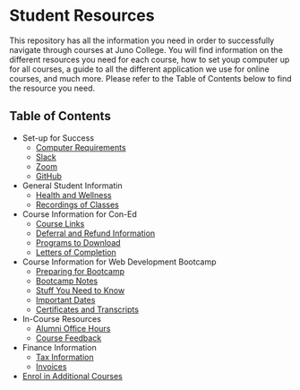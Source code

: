 # Student Resources
This repository has all the information you need in order to successfully navigate through courses at Juno College. You will find information on the different resources you need for each course, how to set youp computer up for all courses, a guide to all the different application we use for online courses, and much more. Please refer to the Table of Contents below to find the resource you need. 

## Table of Contents
- Set-up for Success
  - [Computer Requirements](./computer-requirements.md) 
  - [Slack](./Slack.md)
  - [Zoom](./Zoom.md)
  - [GitHub](./GitHub.md)
- General Student Informatin
  - [Health and Wellness](./health.md)
  - [Recordings of Classes](./recordings.md)
- Course Information for Con-Ed
  - [Course Links](./course-links.md)
  - [Deferral and Refund Information](./deferral.md)
  - [Programs to Download](./downloads.md)
  - [Letters of Completion](./letter-of-completion.md)
- Course Information for Web Development Bootcamp
  - [Preparing for Bootcamp](./preparing-for-bootcamp.md)
  - [Bootcamp Notes](https://github.com/HackerYou/bootcamp-notes)
  - [Stuff You Need to Know](https://github.com/HackerYou/bootcamp-notes/tree/main/stuff-you-need-to-know)
  - [Important Dates](https://github.com/HackerYou/bootcamp-notes/blob/main/stuff-you-need-to-know/important-dates.md)
  - [Certificates and Transcripts](./certificates-transcripts.md)
- In-Course Resources
  - [Alumni Office Hours](./alumni-office-hours.md)
  - [Course Feedback](./course-feedback.md)
- Finance Information
  - [Tax Information](./tax-information.md)
  - [Invoices](./invoices)
- [Enrol in Additional Courses](./enrol-for-courses)







 
